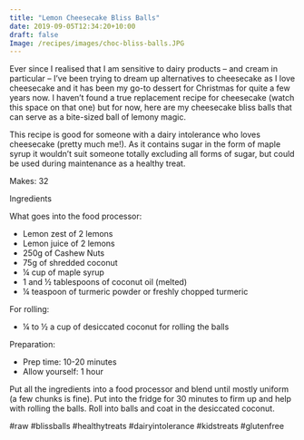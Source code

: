 ```yaml
---
title: "Lemon Cheesecake Bliss Balls"
date: 2019-09-05T12:34:20+10:00
draft: false
Image: /recipes/images/choc-bliss-balls.JPG
---
```


Ever since I realised that I am sensitive to dairy products – and cream in particular – I’ve been trying to dream up alternatives to cheesecake as I love cheesecake and it has been my go-to dessert for Christmas for quite a few years now. I haven’t found a true replacement recipe for cheesecake (watch this space on that one) but for now, here are my cheesecake bliss balls that can serve as a bite-sized ball of lemony magic.
 
This recipe is good for someone with a dairy intolerance who loves cheesecake (pretty much me!). As it contains sugar in the form of maple syrup it wouldn’t suit someone totally excluding all forms of sugar, but could be used during maintenance as a healthy treat.
 
Makes: 32

Ingredients
 
What goes into the food processor:

* Lemon zest of 2 lemons
* Lemon juice of 2 lemons
* 250g of Cashew Nuts
* 75g of shredded coconut
* ¼ cup of maple syrup
* 1 and ½ tablespoons of coconut oil (melted)
* ¼ teaspoon of turmeric powder or freshly chopped turmeric
 
For rolling:

* ¼ to ½ a cup of desiccated coconut for rolling the balls
 
Preparation:

* Prep time: 10-20 minutes
* Allow yourself: 1 hour
 
Put all the ingredients into a food processor and blend until mostly uniform (a few chunks is fine). Put into the fridge for 30 minutes to firm up and help with rolling the balls. Roll into balls and coat in the desiccated coconut.
 
#raw #blissballs #healthytreats #dairyintolerance #kidstreats #glutenfree

